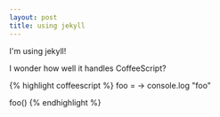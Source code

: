 ```yaml
---
layout: post
title: using jekyll
---
```


I'm using jekyll!

I wonder how well it handles CoffeeScript?

{% highlight coffeescript %}
foo = ->
  console.log "foo"

foo()
{% endhighlight %}